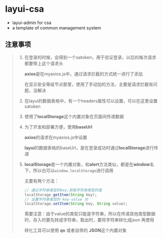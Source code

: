 # layui-csa
+ layui-admin for csa
+ a template of common management system
## 注意事项
> 1. 在登录的时候，会得到一个satoken，用于验证登录，以后的每次请求都要带上这个请求头
>
>    **axios**是在myaxios.js中，通过请求拦截的方式统一进行了添加
>
>    在显示安全等级节点那里，使用了手动加的方法，主要是请求拦截有问题，没解决
>
> 2. 在layui的数据表格中，有一个headers属性可以设置，可以在这里设置satoken
>
> 3. 使用了**localStorage**这个内置对象在页面间传递数据
>
> 4. 为了开发和部署方便，使用**baseUrl**
>
>    **axios**的请求在myaxios.js中设置
>
>    **layui**的数据表格的baseUrl，是在登录成功时通过**localStorage**进行传递
>
> 5. **localStorage**是一个内置对象，和**alert**方法类似，都是在**window**名下，所以也可以`window.localStorage`进行调用
>
>    主要有两个方法：
>
>    ```js
>    // 通过字符串类型的key,获取字符串类型的值
>    localStorage.getItem(String key);
>    // 设置字符串类型的 key-value 对
>    localStorage.setItem(String key, String value);
>    ```
>
>    需要注意：由于value的类型只能是字符串，所以在传递其他类型数据时，存入时要先转成字符串，取出时，要将字符串转化成json 再使用
>
>    转化工具可以使用 **qs** 或者自带的 **JSON**这个内置对象

